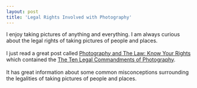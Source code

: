 ```yaml
---
layout: post
title: 'Legal Rights Involved with Photography'
---
```

I enjoy taking pictures of anything and everything.  I am always curious about the legal rights of taking pictures of people and places.<br /><br />I just read a great post called <a href="http://photojojo.com/content/tips/legal-rights-of-photographers/">Photography and The Law: Know Your Rights</a> which contained the <a href="http://photojojo.com/content/tips/legal-rights-of-photographers/">The Ten Legal Commandments of Photography</a>.<br /><br />It has great information about some common misconceptions surrounding the legalities of taking pictures of people and places.